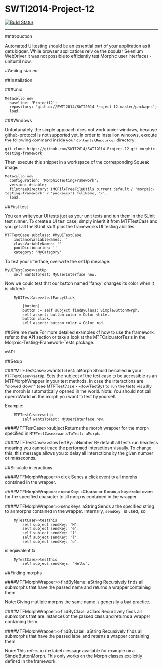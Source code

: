 SWTI2014-Project-12
===================
[![Build Status](https://travis-ci.org/SWTI2014/SWTI2014-Project-12.svg?branch=master)](https://travis-ci.org/SWTI2014/SWTI2014-Project-12)


----------

#Introduction

Automated UI testing should be an essential part of your application as it gets bigger. While browser applications rely on the popular Selenium WebDriver it was not possible to efficiently test Morphic user interfaces - unituntil now.

#Getting started

##Installation

###Unix

``` 
Metacello new
  baseline: 'Project12';
  repository: 'github://SWTI2014/SWTI2014-Project-12:master/packages';
  load.
```

###Windows

Unfortunately, the simple approach does not work under windows, because github-protocol is not supported yet. In order to install on windows, execute the following command inside your `Contents\Resources` directory:

```
git clone https://github.com/SWTI2014/SWTI2014-Project-12.git morphic-testing-framework
```

Then, execute this snippet in a workspace of the corresponding Squeak image:

```
Metacello new
  configuration: 'MorphicTestingFramework';
  version: #stable;
  filetreeDirectory: (MCFileTreeFileUtils current default / 'morphic-testing-framework' / 'packages') fullName, '/';
  load.
```

##First test

You can write your UI tests just as your unit tests and run them in the SUnit test runner. To create a UI test case, simply inherit it from MTFTestCase and you get all the SUnit stuff plus the frameworks UI testing abilities:
```
MTFTestCase subclass: #MyUITestCase
    instanceVariableNames: ''
	classVariableNames: ''
	poolDictionaries: ''
	category: 'MyCategory'
```

To test your interface, overwrite the setUp message:

    MyUITestCase>>setUp
	    self wantsToTest: MyUserInterface new.

Now we could test that our button named 'fancy' changes its color when it is clicked:
```
    MyUITestCase>>testFancyClick
    
        |button|
        button := self subject findByClass: SimpleButtonMorph.
        self assert: button color = Color white.
        button click.
        self assert: button color = Color red.
```

##Give me more
For more detailed examples of how to use the framework, refer to the API section or take a look at the MTFCalculatorTests in the Morphic-Testing-Framework-Tests package.

#API

##Setup

####MTFTestCase>>wantsToTest: aMorph
Should be called in your `MTFTestCase>>setUp`.
Sets the subject of the test case to be accessible as an MTFMorphWrapper in your test methods.
In case the interactions are "slowed down" (see MTFTestCase>>slowTestBy) to run the tests visually the morph is automatically opened in the world.
Note: You should not call openInWorld on the morph you want to test by yourself.

Example:
```
    MTFTestCase>>setUp
        self wantsToTest: MyUserInterface new.
```

####MTFTestCase>>subject
Returns the morph wrapper for the morph specified in `MTFTestCase>>wantsToTest: aMorph`.

####MTFTestCase>>slowTestBy: aNumber
By default all tests run headless meaning you cannot trace the performed interactiosn visually. To change this, this message allows you to delay all interactions by the given number of milliseconds.

##Simulate interactions

####MTFMorphWrapper>>click
Sends a click event to all morphs contained in the wrapper.

####MTFMorphWrapper>>sendKey: aCharacter
Sends a keystroke event for the specified character to all morphs contained in the wrapper.

####MTFMorphWrapper>>sendKeys: aString
Sends a the specified string to all morphs contained in the wrapper.
Internally, `sendKey ` is used, so
```
    MyTestCase>>testThis
        self subject sendKey: 'H'.
        self subject sendKey: 'e'.
        self subject sendKey: 'l'.
        self subject sendKey: 'l'.
        self subject sendKey: 'o'.
```
is equivalent to 
```
    MyTestCase>>testThis
        self subject sendKeys: 'Hello'.
```

##Finding morphs

####MTFMorphWrapper>>findByName: aString
Recursively finds all submorphs that have the passed name and returns a wrapper containing them.

Note: Giving mutliple morphs the same name is generally a bad practice.

####MTFMorphWrapper>>findByClass: aClass
Recursively finds all submorphs that are instances of the passed class and returns a wrapper containing them.

####MTFMorphWrapper>>findByLabel: aString
Recursively finds all submorphs that have the passed label and returns a wrapper containing them.

Note: This refers to the label message available for example on a SimpleButtonMorph. This only works on the Morph classes explicitly defined in the framework.
